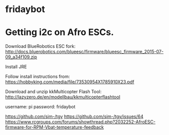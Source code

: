 # fridaybot
# Getting i2c on Afro ESCs.

Download BlueRobotics ESC fork:
http://docs.bluerobotics.com/blueesc/firmware/blueesc_firmware_2015-07-09_a34f109.zip

Install JRE

Follow install instructions from:
https://hobbyking.com/media/file/73530954X1785910X23.pdf

Download and unzip kkMulticopter Flash Tool:
http://lazyzero.de/en/modellbau/kkmulticopterflashtool


username: pi
password: fridaybot


https://github.com/sim-/tgy
https://github.com/sim-/tgy/issues/64
https://www.rcgroups.com/forums/showthread.php?2032252-AfroESC-firmware-for-RPM-Vbat-temperature-feedback
